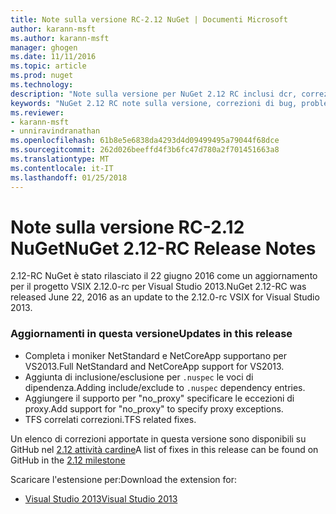 ```yaml
---
title: Note sulla versione RC-2.12 NuGet | Documenti Microsoft
author: karann-msft
ms.author: karann-msft
manager: ghogen
ms.date: 11/11/2016
ms.topic: article
ms.prod: nuget
ms.technology: 
description: "Note sulla versione per NuGet 2.12 RC inclusi dcr, correzioni di bug, le funzionalità aggiunte e problemi noti."
keywords: "NuGet 2.12 RC note sulla versione, correzioni di bug, problemi noti, aggiunta di funzionalità, eseguire"
ms.reviewer:
- karann-msft
- unniravindranathan
ms.openlocfilehash: 61b8e5e6838da4293d4d09499495a79044f68dce
ms.sourcegitcommit: 262d026beeffd4f3b6fc47d780a2f701451663a8
ms.translationtype: MT
ms.contentlocale: it-IT
ms.lasthandoff: 01/25/2018
---
```

# <a name="nuget-212-rc-release-notes"></a><span data-ttu-id="4d32c-104">Note sulla versione RC-2.12 NuGet</span><span class="sxs-lookup"><span data-stu-id="4d32c-104">NuGet 2.12-RC Release Notes</span></span>

<span data-ttu-id="4d32c-105">2.12-RC NuGet è stato rilasciato il 22 giugno 2016 come un aggiornamento per il progetto VSIX 2.12.0-rc per Visual Studio 2013.</span><span class="sxs-lookup"><span data-stu-id="4d32c-105">NuGet 2.12-RC was released June 22, 2016 as an update to the 2.12.0-rc VSIX for Visual Studio 2013.</span></span>

### <a name="updates-in-this-release"></a><span data-ttu-id="4d32c-106">Aggiornamenti in questa versione</span><span class="sxs-lookup"><span data-stu-id="4d32c-106">Updates in this release</span></span>

* <span data-ttu-id="4d32c-107">Completa i moniker NetStandard e NetCoreApp supportano per VS2013.</span><span class="sxs-lookup"><span data-stu-id="4d32c-107">Full NetStandard  and NetCoreApp support for VS2013.</span></span>
* <span data-ttu-id="4d32c-108">Aggiunta di inclusione/esclusione per `.nuspec` le voci di dipendenza.</span><span class="sxs-lookup"><span data-stu-id="4d32c-108">Adding include/exclude to `.nuspec` dependency entries.</span></span>
* <span data-ttu-id="4d32c-109">Aggiungere il supporto per "no_proxy" specificare le eccezioni di proxy.</span><span class="sxs-lookup"><span data-stu-id="4d32c-109">Add support for "no_proxy" to specify proxy exceptions.</span></span>
* <span data-ttu-id="4d32c-110">TFS correlati correzioni.</span><span class="sxs-lookup"><span data-stu-id="4d32c-110">TFS related fixes.</span></span>

<span data-ttu-id="4d32c-111">Un elenco di correzioni apportate in questa versione sono disponibili su GitHub nel [2.12 attività cardine](https://github.com/NuGet/Home/issues?q=milestone%3A2.12+is%3Aclosed)</span><span class="sxs-lookup"><span data-stu-id="4d32c-111">A list of fixes in this release can be found on GitHub in the [2.12 milestone](https://github.com/NuGet/Home/issues?q=milestone%3A2.12+is%3Aclosed)</span></span>

<span data-ttu-id="4d32c-112">Scaricare l'estensione per:</span><span class="sxs-lookup"><span data-stu-id="4d32c-112">Download the extension for:</span></span>

* [<span data-ttu-id="4d32c-113">Visual Studio 2013</span><span class="sxs-lookup"><span data-stu-id="4d32c-113">Visual Studio 2013</span></span>](https://dist.nuget.org/visualstudio-2013-vsix/v2.12.0-rc/NuGet.Tools.vsix)
